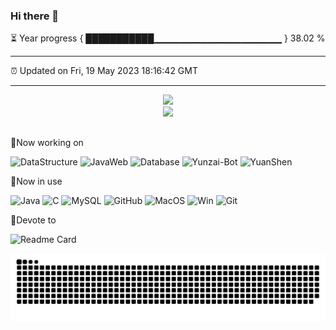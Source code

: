 ### Hi there 👋

⏳ Year progress { ███████████▁▁▁▁▁▁▁▁▁▁▁▁▁▁▁▁▁▁▁ } 38.02 %

---

⏰ Updated on Fri, 19 May 2023 18:16:42 GMT

---
<div align="center">
<img src=https://github-readme-stats.vercel.app/api?username=lingyunmo&show_icons=true&theme=radical>
</div>
<div align="center">
<img src=https://github-readme-stats.vercel.app/api/top-langs/?username=lingyunmo&layout=compact&theme=radical>
</div>

##
:pushpin:Now working on

![DataStructure](https://img.shields.io/badge/DataStructure-C%2FC%2B%2B-brightgreen?style=plastic)
![JavaWeb](https://img.shields.io/badge/JavaWeb-Java/HTML/JavaScript-orange?style=plastic)
![Database](https://img.shields.io/badge/Database-MySQL-blue?style=plastic)
![Yunzai-Bot](https://img.shields.io/badge/Yunzai--Bot-Node.js-red?style=plastic)
![YuanShen](https://img.shields.io/badge/Genshin%20Impact-202797524-blueviolet?style=plastic)

:penguin:Now in use

![Java](https://img.shields.io/badge/java-green?style=plastic)
![C](https://img.shields.io/badge/C-green?style=plastic&logo=c&logoColor=white)
![MySQL](https://img.shields.io/badge/mysql-blueviolet?style=plastic&logo=mysql&logoColor=white)
![GitHub](https://img.shields.io/badge/GitHub-red?style=plastic&logo=github)
![MacOS](https://img.shields.io/badge/MacOS-blue?style=plastic&logo=apple)
![Win](https://img.shields.io/badge/Windows-blue?style=plastic&logo=windows)
![Git](https://img.shields.io/badge/Git-yellowgreen?style=plastic&logo=git&logoColor=white)

:rocket:Devote to

![Readme Card](https://github-readme-stats.vercel.app/api/pin/?username=lingyunmo&repo=dataStructureLearning)

![](https://raw.githubusercontent.com/lingyunmo/lingyunmo/main/assets/github-contribution-grid-snake.svg)


